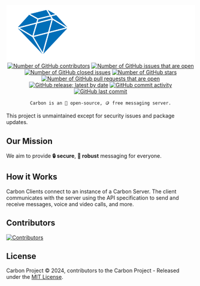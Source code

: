 <img src="./images/logo.png" alt="Carbon Logo">

<div align="center">
    <a href="https://github.com/carbon-chat/carbon"><img src="https://img.shields.io/github/contributors/carbon-chat/carbon.svg" alt="Number of GitHub contributors"></a>
    <a href="https://github.com/carbon-chat/carbon/issues"><img src="https://img.shields.io/github/issues/carbon-chat/carbon.svg?label=open+issues" alt="Number of GitHub issues that are open"></a>
    <a href="https://github.com/carbon-chat/carbon/issues?q=is%3Aissue+is%3Aclosed"><img src="https://img.shields.io/github/issues-closed/carbon-chat/carbon.svg" alt="Number of GitHub closed issues"></a>
    <a href="https://github.com/carbon-chat/carbon/stargazers"><img src="https://img.shields.io/github/stars/carbon-chat/carbon.svg?label=stars" alt="Number of GitHub stars"></a>
    <a href="https://github.com/carbon-chat/carbon/pulls"><img src="https://img.shields.io/github/issues-pr-raw/carbon-chat/carbon.svg?label=open+pull+requests" alt="Number of GitHub pull requests that are open"></a>
    <a href="https://github.com/carbon-chat/carbon/releases"><img src="https://img.shields.io/github/v/release/carbon-chat/carbon.svg" alt="GitHub release; latest by date"></a>
    <a href="https://github.com/carbon-chat/carbon/commits/master"><img src="https://img.shields.io/github/commit-activity/m/carbon-chat/carbon.svg" alt="GitHub commit activity"></a>
    <a href="https://github.com/carbon-chat/carbon/commits/master"><img src="https://img.shields.io/github/last-commit/carbon-chat/carbon.svg" alt="GitHub last commit"></a>

    Carbon is an 📖 open-source, 🪙 free messaging server.
</div>

This project is unmaintained except for security issues and package updates.

## Our Mission

We aim to provide **🔒 secure**, **🎯 robust** messaging for everyone.

## How it Works

Carbon Clients connect to an instance of a Carbon Server. The client communicates with the server using the API specification to send and receive messages, voice and video calls, and more.

## Contributors

<a href="https://github.com/carbon-chat/carbon/graphs/contributors">
  <img src="https://contrib.rocks/image?repo=carbon-chat/carbon&max=400&columns=20" alt="Contributors">
</a>

## License

Carbon Project © 2024, contributors to the Carbon Project - Released under the [MIT License](LICENSE.md).
